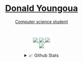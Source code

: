 <a href="https://github.com/A-DONALD">
  <h1 align="center">Donald Youngoua</h1>
  <p align="center">Computer science student</p>
</a>
<br/>

<p align="center">

<a href="https://a-donald.vercel.app">
    <img src="https://img.shields.io/badge/Website-nextJS-red?style=flat-square">
</a>  
<a href="https://www.linkedin.com/in/donald-youngoua-3b573a257/">
    <img src="https://img.shields.io/badge/-Linkedin-blue?style=flat-square&logo=linkedin">
</a>
<a href="mailto:donaldyoungoua@gmail.com">
    <img src="https://img.shields.io/badge/-Email-red?style=flat-square&logo=gmail&logoColor=white">
</a>

<br/> 

<a href="https://github.com/A-DONALD">
    <img src="https://github-stats-alpha.vercel.app/api?username=a-donald&cc=22272e&tc=37BCF6&ic=fff&bc=0000">
</a>

<br>

<details align="center">
<summary>📈 Github Stats</summary>
<br>

![](http://github-profile-summary-cards.vercel.app/api/cards/profile-details?username=a-donald&theme=dracula) 
![](http://github-profile-summary-cards.vercel.app/api/cards/repos-per-language?username=a-donald&theme=dracula) 
![](http://github-profile-summary-cards.vercel.app/api/cards/most-commit-language?username=a-donald&theme=dracula)

</details>

</p>
